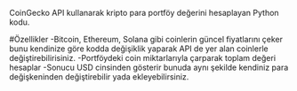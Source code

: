 CoinGecko API kullanarak kripto para portföy değerini hesaplayan Python kodu.

#Özellikler
-Bitcoin, Ethereum, Solana gibi coinlerin güncel fiyatlarını çeker bunu kendinize göre kodda değişiklik yaparak API de yer alan coinlerle değiştirebilirisiniz.
-Portföydeki coin miktarlarıyla çarparak toplam değeri hesaplar
-Sonucu USD cinsinden gösterir bunuda aynı şekilde kendiniz para değişkeninden değiştirebilir yada ekleyebilirsiniz.

